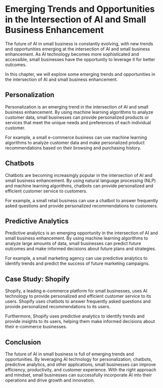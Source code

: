 Emerging Trends and Opportunities in the Intersection of AI and Small Business Enhancement
=========================================================================================================================================

The future of AI in small business is constantly evolving, with new trends and opportunities emerging at the intersection of AI and small business enhancement. As AI technology becomes more sophisticated and accessible, small businesses have the opportunity to leverage it for better outcomes.

In this chapter, we will explore some emerging trends and opportunities in the intersection of AI and small business enhancement.

Personalization
---------------

Personalization is an emerging trend in the intersection of AI and small business enhancement. By using machine learning algorithms to analyze customer data, small businesses can provide personalized products or services that meet the unique needs and preferences of each individual customer.

For example, a small e-commerce business can use machine learning algorithms to analyze customer data and make personalized product recommendations based on their browsing and purchasing history.

Chatbots
--------

Chatbots are becoming increasingly popular in the intersection of AI and small business enhancement. By using natural language processing (NLP) and machine learning algorithms, chatbots can provide personalized and efficient customer service to customers.

For example, a small retail business can use a chatbot to answer frequently asked questions and provide personalized recommendations to customers.

Predictive Analytics
--------------------

Predictive analytics is an emerging opportunity in the intersection of AI and small business enhancement. By using machine learning algorithms to analyze large amounts of data, small businesses can predict future outcomes and make informed decisions about future plans and strategies.

For example, a small marketing agency can use predictive analytics to identify trends and predict the success of future marketing campaigns.

Case Study: Shopify
-------------------

Shopify, a leading e-commerce platform for small businesses, uses AI technology to provide personalized and efficient customer service to its users. Shopify uses chatbots to answer frequently asked questions and provide personalized recommendations to its users.

Furthermore, Shopify uses predictive analytics to identify trends and provide insights to its users, helping them make informed decisions about their e-commerce businesses.

Conclusion
----------

The future of AI in small business is full of emerging trends and opportunities. By leveraging AI technology for personalization, chatbots, predictive analytics, and other applications, small businesses can improve efficiency, productivity, and customer experience. With the right approach and mindset, small businesses can successfully incorporate AI into their operations and drive growth and innovation.
